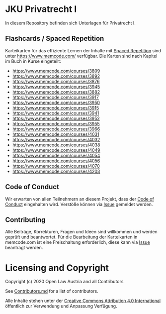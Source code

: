 # JKU Privatrecht I 

In diesem Repository befinden sich Unterlagen für Privatrecht I.

## Flashcards / Spaced Repetition
Karteikarten für das effiziente Lernen der Inhalte mit [Spaced Repetition](https://en.wikipedia.org/wiki/Spaced_repetition) sind unter https://www.memcode.com/ verfügbar. Die Karten sind nach Kapitel im Buch in Kurse eingeteilt: 

- https://www.memcode.com/courses/3809
- https://www.memcode.com/courses/3892
- https://www.memcode.com/courses/3876
- https://www.memcode.com/courses/3945
- https://www.memcode.com/courses/3882
- https://www.memcode.com/courses/3917
- https://www.memcode.com/courses/3950
- https://www.memcode.com/courses/3915
- https://www.memcode.com/courses/3941
- https://www.memcode.com/courses/3952
- https://www.memcode.com/courses/3955
- https://www.memcode.com/courses/3966
- https://www.memcode.com/courses/4031
- https://www.memcode.com/courses/4032
- https://www.memcode.com/courses/4038
- https://www.memcode.com/courses/4049
- https://www.memcode.com/courses/4054
- https://www.memcode.com/courses/4056
- https://www.memcode.com/courses/4070
- https://www.memcode.com/courses/4203

## Code of Conduct
Wir erwarten von allen Teilnehmern an diesem Projekt, dass der [Code of Conduct](./CODE_OF_CONDUCT) eingehalten wird. 
Verstöße können via [Issue](/../../issues/new?assignees=daniel-eder&labels=code+of+conduct&template=code-of-conduct-versto-.md&title=%5BCode+of+Conduct%5D+) gemeldet werden. 

## Contributing
Alle Beiträge, Korrekturen, Fragen und Ideen sind willkommen und werden geprüft und beantwortet.
Für die Bearbeitung der Karteikarten in memcode.com ist eine Freischaltung erforderlich, diese kann via [Issue](/../../issues/new?assignees=daniel-eder&labels=memcode&template=antrag--autorenzugriff-bei-memcode-com.md&title=%5BMemcode+Zugriff%5D+) beantragt werden.

# Licensing and Copyright
Copyright (c) 2020 Open Law Austria and all Contributors

See [Contributors.md](./Contributors.md) for a list of contributors.

Alle Inhalte stehen unter der [Creative Commons Attribution 4.0 International](./LICENSE) öffentlich zur Verwendung und Anpassung Verfügung. 
